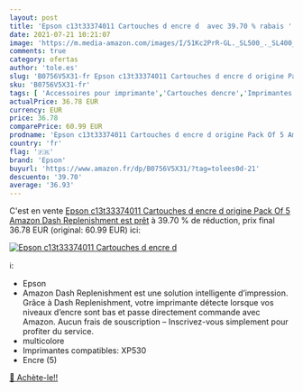 ```yaml
---
layout: post
title: 'Epson c13t33374011 Cartouches d encre d  avec 39.70 % rabais '
date: 2021-07-21 10:21:07
image: 'https://m.media-amazon.com/images/I/51Kc2PrR-GL._SL500_._SL400_.jpg'
comments: true
category: ofertas
author: 'tole.es'
slug: 'B0756V5X31-fr Epson c13t33374011 Cartouches d encre d origine Pack Of 5...'
sku: 'B0756V5X31-fr'
tags: [ 'Accessoires pour imprimante','Cartouches dencre','Imprimantes et accessoires','Informatique','epson', ]
actualPrice: 36.78 EUR
currency: EUR
price: 36.78
comparePrice: 60.99 EUR
prodname: 'Epson c13t33374011 Cartouches d encre d origine Pack Of 5 Amazon Dash Replenishment est prêt'
country: 'fr'
flag: '🇫🇷'
brand: 'Epson'
buyurl: 'https://www.amazon.fr/dp/B0756V5X31/?tag=tolees0d-21'
descuento: '39.70'
average: '36.93'
---
```


C'est en vente [Epson c13t33374011 Cartouches d encre d origine Pack Of 5 Amazon Dash Replenishment est prêt](https://www.amazon.fr/dp/B0756V5X31/?tag=tolees0d-21)  à  39.70 % de réduction, prix final  36.78 EUR (original: 60.99 EUR) ici:

[![Epson c13t33374011 Cartouches d encre d ](https://m.media-amazon.com/images/I/51Kc2PrR-GL._SL500_._SL400_.jpg)](https://www.amazon.fr/dp/B0756V5X31/?tag=tolees0d-21)

ℹ️:

- Epson
- Amazon Dash Replenishment est une solution intelligente d’impression. Grâce à Dash Replenishment, votre imprimante détecte lorsque vos niveaux d’encre sont bas et passe directement commande avec Amazon. Aucun frais de souscription – Inscrivez-vous simplement pour profiter du service.
- multicolore
- Imprimantes compatibles: XP530
- Encre (5)

[🛒 Achète-le!!](https://www.amazon.fr/dp/B0756V5X31/?tag=tolees0d-21)
